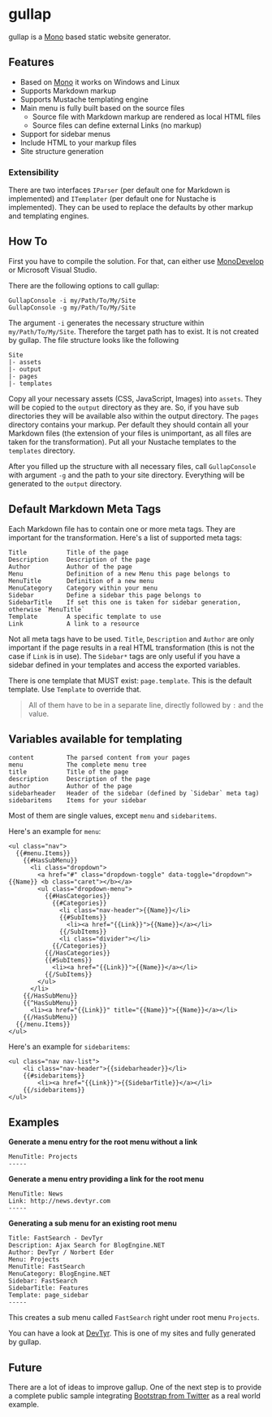 # gullap

gullap is a [Mono](http://www.mono-project.com "Mono") based static website generator.

## Features

* Based on [Mono](http://www.mono-project.org "Mono") it works on Windows and Linux
* Supports Markdown markup
* Supports Mustache templating engine
* Main menu is fully built based on the source files
	* Source file with Markdown markup are rendered as local HTML files
	* Source files can define external Links (no markup)
* Support for sidebar menus
* Include HTML to your markup files
* Site structure generation

### Extensibility

There are two interfaces `IParser` (per default one for Markdown is implemented) and `ITemplater` (per default one for Nustache is implemented). They can be used to replace the defaults by other markup and templating engines.

## How To

First you have to compile the solution. For that, can either use [MonoDevelop](http://monodevelop.com/ "MonoDevelop") or Microsoft Visual Studio.

There are the following options to call gullap:

	GullapConsole -i my/Path/To/My/Site
	GullapConsole -g my/Path/To/My/Site

The argument `-i` generates the necessary structure within `my/Path/To/My/Site`. Therefore the target path has to exist. It is not created by gullap. The file structure looks like the following

	Site
	|- assets
	|- output
	|- pages
	|- templates

Copy all your necessary assets (CSS, JavaScript, Images) into `assets`. They will be copied to the `output` directory as they are. So, if you have sub directories they will be available also within the output directory. The `pages` directory contains your markup. Per default they should contain all your Markdown files (the extension of your files is unimportant, as all files are taken for the transformation). Put all your Nustache templates to the `templates` directory. 

After you filled up the structure with all necessary files, call `GullapConsole` with argument `-g` and the path to your site directory. Everything will be generated to the `output` directory.

## Default Markdown Meta Tags

Each Markdown file has to contain one or more meta tags. They are important for the transformation. Here's a list of supported meta tags:

	Title 			Title of the page
	Description		Description of the page
	Author			Author of the page
	Menu 			Definition of a new Menu this page belongs to
	MenuTitle 		Definition of a new menu
	MenuCategory	Category within your menu
	Sidebar 		Define a sidebar this page belongs to
	SidebarTitle 	If set this one is taken for sidebar generation, otherwise `MenuTitle`
	Template 		A specific template to use
	Link 			A link to a resource

Not all meta tags have to be used. `Title`, `Description` and `Author` are only important if the page results in a real HTML transformation (this is not the case if `Link` is in use). The `Sidebar*` tags are only useful if you have a sidebar defined in your templates and access the exported variables.

There is one template that MUST exist: `page.template`. This is the default template. Use `Template` to override that.

> All of them have to be in a separate line, directly followed by `:` and the value.

## Variables available for templating

	content			The parsed content from your pages
	menu 			The complete menu tree
	title 			Title of the page
	description 	Description of the page
	author 			Author of the page
	sidebarheader	Header of the sidebar (defined by `Sidebar` meta tag)
	sidebaritems 	Items for your sidebar

Most of them are single values, except `menu` and `sidebaritems`.

Here's an example for `menu`:

	<ul class="nav">
	  {{#menu.Items}}
	    {{#HasSubMenu}}
	      <li class="dropdown">
	        <a href="#" class="dropdown-toggle" data-toggle="dropdown">{{Name}} <b class="caret"></b></a>
	        <ul class="dropdown-menu">
	          {{#HasCategories}}
	            {{#Categories}}
	              <li class="nav-header">{{Name}}</li>
	              {{#SubItems}}
	                <li><a href="{{Link}}">{{Name}}</a></li>
	              {{/SubItems}}
	              <li class="divider"></li>
	            {{/Categories}}
	          {{/HasCategories}}
	          {{#SubItems}}
	            <li><a href="{{Link}}">{{Name}}</a></li>
	          {{/SubItems}}
	        </ul>
	      </li>
	    {{/HasSubMenu}}
	    {{^HasSubMenu}}
	      <li><a href="{{Link}}" title="{{Name}}">{{Name}}</a></li>
	    {{/HasSubMenu}}
	  {{/menu.Items}}
	</ul>

Here's an example for `sidebaritems`:

	<ul class="nav nav-list">
		<li class="nav-header">{{sidebarheader}}</li>
		{{#sidebaritems}}
			<li><a href="{{Link}}">{{SidebarTitle}}</a></li>
		{{/sidebaritems}}
	</ul>

## Examples

**Generate a menu entry for the root menu without a link**

	MenuTitle: Projects
	-----

**Generate a menu entry providing a link for the root menu**

	MenuTitle: News
	Link: http://news.devtyr.com
	-----

**Generating a sub menu for an existing root menu**

	Title: FastSearch - DevTyr
	Description: Ajax Search for BlogEngine.NET 
	Author: DevTyr / Norbert Eder
	Menu: Projects
	MenuTitle: FastSearch
	MenuCategory: BlogEngine.NET
	Sidebar: FastSearch
	SidebarTitle: Features
	Template: page_sidebar
	-----

This creates a sub menu called `FastSearch` right under root menu `Projects`. 

You can have a look at [DevTyr](http://devtyr.com). This is one of my sites and fully generated by gullap.

## Future

There are a lot of ideas to improve gallup. One of the next step is to provide a complete public sample integrating [Bootstrap from Twitter](http://getbootstrap.com "Bootstrap from Twitter") as a real world example.